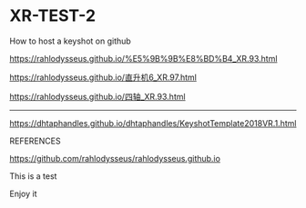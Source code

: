 # XR-TEST-2
How to host a keyshot on github

https://rahlodysseus.github.io/%E5%9B%9B%E8%BD%B4_XR.93.html

https://rahlodysseus.github.io/直升机6_XR.97.html

https://rahlodysseus.github.io/四轴_XR.93.html

_________________


https://dhtaphandles.github.io/dhtaphandles/KeyshotTemplate2018VR.1.html

REFERENCES

https://github.com/rahlodysseus/rahlodysseus.github.io

This is a test

Enjoy it
